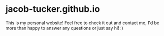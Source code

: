 # jacob-tucker.github.io
This is my personal website! Feel free to check it out and contact me, I'd be more than happy to answer any questions or just say hi! :)
